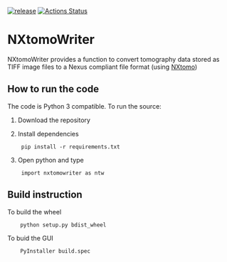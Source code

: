 [![release](https://img.shields.io/github/release/ISISNeutronMuon/NXTomoTesting.svg)](https://github.com/ISISNeutronMuon/NXTomoTesting/releases)
[![Actions Status](https://github.com/ISISNeutronMuon/NXTomoTesting/workflows/Build/badge.svg)](https://github.com/ISISNeutronMuon/NXTomoTesting/actions)

NXtomoWriter
============
NXtomoWriter provides a function to convert tomography data stored as TIFF image files to a Nexus compliant file format 
(using [NXtomo](https://manual.nexusformat.org/classes/applications/NXtomo.html))
  
How to run the code
-------------------
The code is Python 3 compatible. To run the source: 

1. Download the repository

2. Install dependencies
        
        pip install -r requirements.txt

3. Open python and type

        import nxtomowriter as ntw

Build instruction
-----------------
To build the wheel 

        python setup.py bdist_wheel

To buid the GUI

        PyInstaller build.spec


